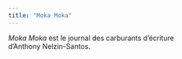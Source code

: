 ```yaml
---
title: "Moka Moka"
---
```


*Moka Moka* est le journal des carburants dʼécriture dʼ<nobr>Anthony Nelzin-Santos</nobr>.